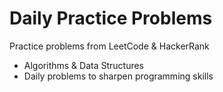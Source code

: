 # Daily Practice Problems
Practice problems from LeetCode & HackerRank

* Algorithms & Data Structures
* Daily problems to sharpen programming skills
